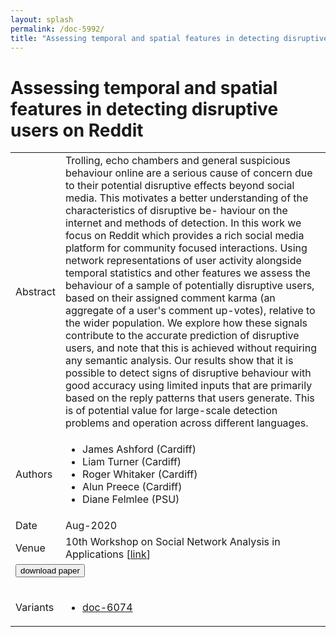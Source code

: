 ```yaml
---
layout: splash
permalink: /doc-5992/
title: "Assessing temporal and spatial features in detecting disruptive users on Reddit"
---
```


# Assessing temporal and spatial features in detecting disruptive users on Reddit

<table>
    <tbody>
    <tr>
        <td>Abstract</td>
        <td>Trolling, echo chambers and general suspicious behaviour online are a serious cause of concern due to their potential disruptive effects beyond social media. This motivates a better understanding of the characteristics of disruptive be- haviour on the internet and methods of detection. In this work we focus on Reddit which provides a rich social media platform for community focused interactions. Using network representations of user activity alongside temporal statistics and other features we assess the behaviour of a sample of potentially disruptive users, based on their assigned comment karma (an aggregate of a user's comment up-votes), relative to the wider population. We explore how these signals contribute to the accurate prediction of disruptive users, and note that this is achieved without requiring any semantic analysis. Our results show that it is possible to detect signs of disruptive behaviour with good accuracy using limited inputs that are primarily based on the reply patterns that users generate. This is of potential value for large-scale detection problems and operation across different languages.</td>
    </tr>
    <tr>
        <td>Authors</td>
        <td>
            <ul>
                <li>James Ashford (Cardiff)</li>
                <li>Liam Turner (Cardiff)</li>
                <li>Roger Whitaker (Cardiff)</li>
                <li>Alun Preece (Cardiff)</li>
                <li>Diane Felmlee (PSU)</li>
            </ul>
        </td>
    </tr>
    <tr>
        <td>Date</td>
        <td>Aug-2020</td>
    </tr>
    <tr>
        <td>Venue</td>
        <td>10th Workshop on Social Network Analysis in Applications [<a href="http://orca.cf.ac.uk/136908/">link</a>]</td>
    </tr>
        <tr>
            <td colspan="2">
                <form method="get" action="https://ibm.box.com/v/doc-5992-paper">
                    <button type="submit">download paper</button>
                </form>
            </td>
        </tr>
        <tr>
            <td>Variants</td>
            <td>
                <ul>
                    <li><a href="\doc-6074\">doc-6074</a></li>
                </ul>
            </td>
        </tr>
    </tbody>
</table>
